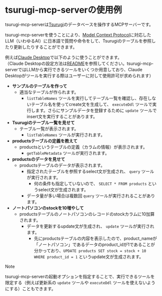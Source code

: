 # tsurugi-mcp-serverの使用例

tsurugi-mcp-serverは[Tsurugi](https://github.com/project-tsurugi/tsurugidb)のデータベースを操作するMCPサーバーです。

tsurugi-mcp-serverを使うことにより、[Model Context Protocol](https://github.com/modelcontextprotocol)に対応したLLM（いわゆるAI）に日本語で質問や命令をして、Tsurugiのテーブルを参照したり更新したりすることができます。

例えば[Claude Desktop](https://claude.ai/download)で以下のように使うことができます。  
（Claude Desktopの設定方法は[README](../README.md)を参照してください。tsurugi-mcp-serverではLLMから実行できるツールをいくつか用意しており、Claude Desktopがツールを実行する際はユーザーに対して使用許可が求められます）

- **サンプルのテーブルを作って**
  - 適当なテーブルが作られます。
    - `listTableNames` ツールを実行してテーブル一覧を確認し、存在しないテーブル名を使ってcreate文を生成して、 `executeDdl` ツールで実行します。さらにサンプルデータを登録するために `update` ツールでinsert文を実行することがあります。
- **Tsurugiのテーブル一覧を見せて**
  - テーブル一覧が表示されます。
    - `listTableNames` ツールが実行されます。
- **productsテーブルの定義を教えて**
  - productsというテーブルの定義（カラムの情報）が表示されます。
    - `getTableMetadata` ツールが実行されます。
- **productsのデータを見せて**
  - productsテーブルのデータが表示されます。
    - 指定されたテーブルを参照するselect文が生成され、 `query` ツールが実行されます。
      - 何の条件も指定していないので、 `SELECT * FROM products` というselect文が生成されます。
    - データ量が多い場合は複数回 `query` ツールが実行されることがあります。
- **ノートパソコンのstockを10増やして**
  - productsテーブルのノートパソコンのレコードのstockカラムに10加算されます。
    - データを更新するupdate文が生成され、 `update` ツールが実行されます。
      - 先にproductsテーブルの内容を表示したので、product_nameが「ノートパソコン」であるデータのproduct_idが1であることが分かっており、`UPDATE products SET stock = stock + 10 WHERE product_id = 1` というupdate文が生成されます。

> [!NOTE]
>
> tsurugi-mcp-serverの起動オプションを指定することで、実行できるツールを限定する（例えば更新系の `update` ツールや `executeDdl` ツールを使えないようにする）こともできます。

